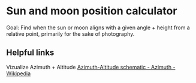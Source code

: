 # Sun and moon position calculator
Goal: Find when the sun or moon aligns with a given angle + height from a relative point, primarily for the sake of photography.

## Helpful links
Vizualize Azimuth + Altitude [Azimuth-Altitude schematic - Azimuth - Wikipedia](https://en.wikipedia.org/wiki/Azimuth#/media/File:Azimuth-Altitude_schematic.svg)